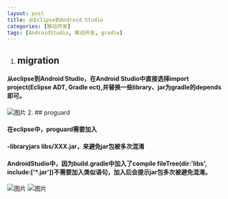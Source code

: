 ```yaml
---
layout: post
title: 从Eclipse到Android Studio
categories: [移动开发]
tags: [AndroidStudio, 移动开发, gradle]
---
```

1. ## migration
#### 从eclipse到Android Studio，在Android Studio中直接选择import project(Eclipse ADT, Gradle ect),并替换一些library、jar为gradle的depends即可。
![图片](http://ww3.sinaimg.cn/large/7cc2d56fjw1f1png0m2voj20rg0p041y.jpg)
2. ## proguard
#### 在eclipse中，proguard需要加入
#### -libraryjars libs/XXX.jar，来避免jar包被多次混淆
#### AndroidStudio中，因为build.gradle中加入了compile fileTree(dir:'libs', include:['*.jar'])不需要加入类似语句，加入后会提示jar包多次被避免混淆。
 ![图片](http://ww3.sinaimg.cn/large/7cc2d56fjw1f1png80qjaj20tc088whg.jpg)
 ![图片](http://ww3.sinaimg.cn/large/7cc2d56fjw1f1pnfloeq1j20va0diaf5.jpg)


